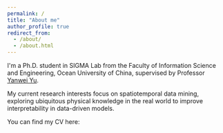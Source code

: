 ```yaml
---
permalink: /
title: "About me"
author_profile: true
redirect_from: 
  - /about/
  - /about.html
---
```



I'm a Ph.D. student in SIGMA Lab from the Faculty of Information Science and Engineering, Ocean University of China, supervised by Professor [Yanwei Yu](https://yuyanwei.github.io/).

My current research interests focus on spatiotemporal data mining, exploring ubiquitous physical knowledge in the real world to improve interpretability in data-driven models.



You can find my CV here: 
